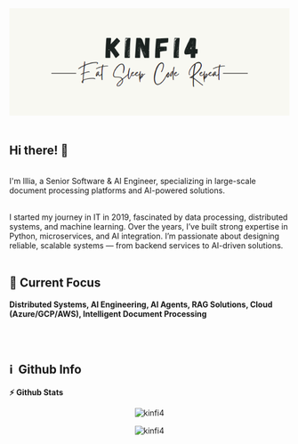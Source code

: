 <div align="center">
    <a href="https://github.com/kinfi4">
        <img src="https://github.com/kinfi4/kinfi4/blob/master/pictures/logo.png?raw=true">
    </a>
</div>

<div>
<br>
<p align="left">
	<h2> Hi there! 👋 </h2> <br>
	I'm Illia, a Senior Software & AI Engineer, specializing in large-scale document processing platforms and AI-powered solutions. <br> <br>
	
I started my journey in IT in 2019, fascinated by data processing, distributed systems, and machine learning. Over the years, I’ve built strong expertise in Python, microservices, and AI integration. I’m passionate about designing reliable, scalable systems — from backend services to AI-driven solutions. <br> <br>

## 🚀 Current Focus
<b>Distributed Systems, AI Engineering, AI Agents, RAG Solutions, Cloud (Azure/GCP/AWS), Intelligent Document Processing</b> <br> <br>
</p> <br>

<h2>ℹ️ &nbsp;Github Info</h2>
	
  <summary><b>⚡ Github Stats</b></summary>

<p align="center">

<img src="https://github-readme-streak-stats.herokuapp.com/?user=kinfi4&theme=black-ice&hide_border=true&stroke=0000&background=0D1117&ring=e05397&fire=e05397&currStreakLabel=e05397" alt="kinfi4" />
	</p>
<p align="center">
<img height="200em" src="https://github-readme-stats.vercel.app/api/top-langs?username=kinfi4&show_icons=true&locale=en&layout=compact&hide_border=true&theme=radical" alt="kinfi4" align = "center" width="1500em" /></p>



